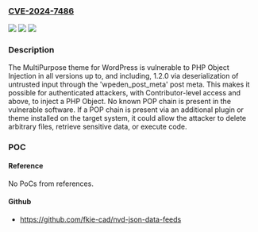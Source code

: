 ### [CVE-2024-7486](https://cve.mitre.org/cgi-bin/cvename.cgi?name=CVE-2024-7486)
![](https://img.shields.io/static/v1?label=Product&message=MultiPurpose&color=blue)
![](https://img.shields.io/static/v1?label=Version&message=*%3C%3D%201.2.0%20&color=brighgreen)
![](https://img.shields.io/static/v1?label=Vulnerability&message=CWE-502%20Deserialization%20of%20Untrusted%20Data&color=brighgreen)

### Description

The MultiPurpose theme for WordPress is vulnerable to PHP Object Injection in all versions up to, and including, 1.2.0 via deserialization of untrusted input through the 'wpeden_post_meta' post meta. This makes it possible for authenticated attackers, with Contributor-level access and above, to inject a PHP Object. No known POP chain is present in the vulnerable software. If a POP chain is present via an additional plugin or theme installed on the target system, it could allow the attacker to delete arbitrary files, retrieve sensitive data, or execute code.

### POC

#### Reference
No PoCs from references.

#### Github
- https://github.com/fkie-cad/nvd-json-data-feeds

